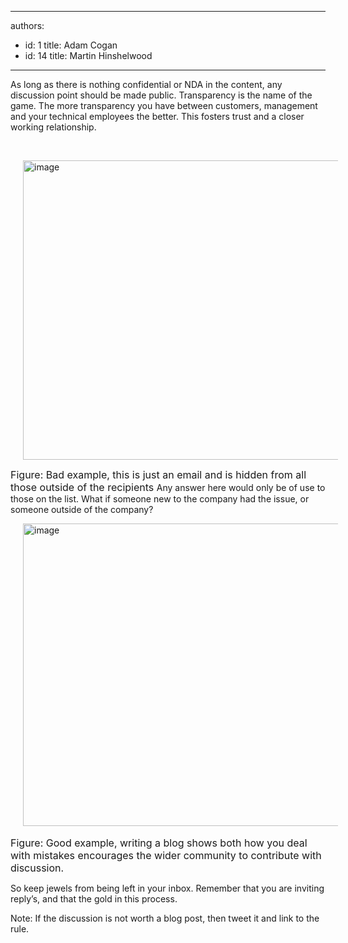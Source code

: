 

---
authors:
  - id: 1
    title: Adam Cogan
  - id: 14
    title: Martin Hinshelwood
---




<span class='intro'> As long as there is nothing confidential or NDA in the content, any discussion point should be made public. Transparency is the name of the game. The more transparency you have between customers, management and your technical employees the better. This fosters trust and a closer working relationship.
 </span>


  <p>&#160; </p>
<p><img title="image" style="background-image&#58;none;border-bottom-width&#58;0px;border-bottom-style&#58;initial;border-bottom-color&#58;initial;border-left-width&#58;0px;border-left-style&#58;initial;border-left-color&#58;initial;margin-top&#58;0px;margin-right&#58;20px;margin-bottom&#58;0px;margin-left&#58;20px;padding-left&#58;0px;width&#58;800px;padding-right&#58;0px;display&#58;inline;height&#58;479px;border-top-width&#58;0px;border-top-style&#58;initial;border-top-color&#58;initial;border-right-width&#58;0px;border-right-style&#58;initial;border-right-color&#58;initial;padding-top&#58;0px;" alt="image" src="/PublishingImages/RulesBloggingPublicBad.jpg" border="0" /></p>
<p><font class="ms-rteCustom-FigureGood" size="+0">Figure&#58; Bad example, this is just an email and is hidden from all those outside of the recipients </font>Any answer here would only be of use to those on the list. What if someone new to the company had the issue, or someone outside of the company? </p>
<p><img title="image" style="background-image&#58;none;border-bottom-width&#58;0px;border-bottom-style&#58;initial;border-bottom-color&#58;initial;border-left-width&#58;0px;border-left-style&#58;initial;border-left-color&#58;initial;margin-top&#58;0px;margin-right&#58;20px;margin-bottom&#58;0px;margin-left&#58;20px;padding-left&#58;0px;width&#58;743px;padding-right&#58;0px;display&#58;inline;height&#58;484px;border-top-width&#58;0px;border-top-style&#58;initial;border-top-color&#58;initial;border-right-width&#58;0px;border-right-style&#58;initial;border-right-color&#58;initial;padding-top&#58;0px;" alt="image" src="/PublishingImages/RulesBloggingPublicGood.jpg" border="0" />&#160;<br>
<font class="ms-rteCustom-FigureGood" size="+0">Figure&#58; Good example, writing a blog shows both how you deal with mistakes encourages the wider community to contribute with discussion. </font></p>
<p>
<p>So keep jewels from being left in your inbox. Remember that you are inviting reply’s, and that the gold in this process.</p>
<p>Note&#58; If the discussion is not worth a blog post, then tweet it and link to the rule.</p>
</p>



